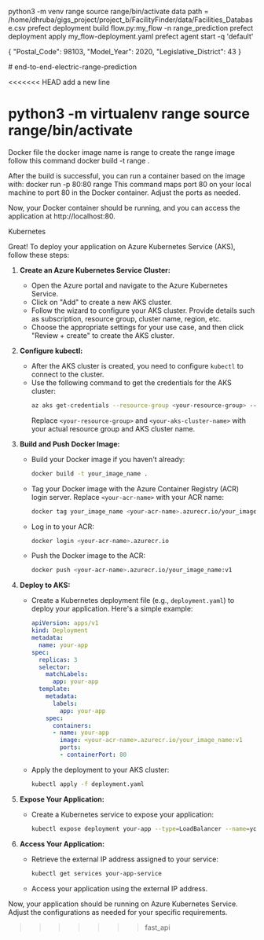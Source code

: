  python3 -m venv range
 source range/bin/activate
 data path  = /home/dhruba/gigs_project/project_b/FacilityFinder/data/Facilities_Database.csv
 prefect deployment  build flow.py:my_flow -n range_prediction 
  prefect deployment apply my_flow-deployment.yaml 
  prefect agent start -q 'default'

 {
  "Postal_Code": 98103,
  "Model_Year": 2020,
  "Legislative_District": 43
}

<!-- uvicorn app:app --reload --># end-to-end-electric-range-prediction
<<<<<<< HEAD
add a new line

 python3 -m virtualenv range
 source range/bin/activate
=======


Docker file 
the docker image name is range to create the range image follow this command 
docker build -t range .


After the build is successful, you can run a container based on the image with:
docker run -p 80:80 range
This command maps port 80 on your local machine to port 80 in the Docker container. Adjust the ports as needed.

Now, your Docker container should be running, and you can access the application at http://localhost:80.



Kubernetes

Great! To deploy your application on Azure Kubernetes Service (AKS), follow these steps:

1. **Create an Azure Kubernetes Service Cluster:**
   - Open the Azure portal and navigate to the Azure Kubernetes Service.
   - Click on "Add" to create a new AKS cluster.
   - Follow the wizard to configure your AKS cluster. Provide details such as subscription, resource group, cluster name, region, etc.
   - Choose the appropriate settings for your use case, and then click "Review + create" to create the AKS cluster.

2. **Configure kubectl:**
   - After the AKS cluster is created, you need to configure `kubectl` to connect to the cluster.
   - Use the following command to get the credentials for the AKS cluster:
     ```bash
     az aks get-credentials --resource-group <your-resource-group> --name <your-aks-cluster-name>
     ```
     Replace `<your-resource-group>` and `<your-aks-cluster-name>` with your actual resource group and AKS cluster name.

3. **Build and Push Docker Image:**
   - Build your Docker image if you haven't already:
     ```bash
     docker build -t your_image_name .
     ```
   - Tag your Docker image with the Azure Container Registry (ACR) login server. Replace `<your-acr-name>` with your ACR name:
     ```bash
     docker tag your_image_name <your-acr-name>.azurecr.io/your_image_name:v1
     ```
   - Log in to your ACR:
     ```bash
     docker login <your-acr-name>.azurecr.io
     ```
   - Push the Docker image to the ACR:
     ```bash
     docker push <your-acr-name>.azurecr.io/your_image_name:v1
     ```

4. **Deploy to AKS:**
   - Create a Kubernetes deployment file (e.g., `deployment.yaml`) to deploy your application. Here's a simple example:
     ```yaml
     apiVersion: apps/v1
     kind: Deployment
     metadata:
       name: your-app
     spec:
       replicas: 3
       selector:
         matchLabels:
           app: your-app
       template:
         metadata:
           labels:
             app: your-app
         spec:
           containers:
           - name: your-app
             image: <your-acr-name>.azurecr.io/your_image_name:v1
             ports:
             - containerPort: 80
     ```
   - Apply the deployment to your AKS cluster:
     ```bash
     kubectl apply -f deployment.yaml
     ```

5. **Expose Your Application:**
   - Create a Kubernetes service to expose your application:
     ```bash
     kubectl expose deployment your-app --type=LoadBalancer --name=your-app-service
     ```

6. **Access Your Application:**
   - Retrieve the external IP address assigned to your service:
     ```bash
     kubectl get services your-app-service
     ```
   - Access your application using the external IP address.

Now, your application should be running on Azure Kubernetes Service. Adjust the configurations as needed for your specific requirements.
>>>>>>> fast_api
